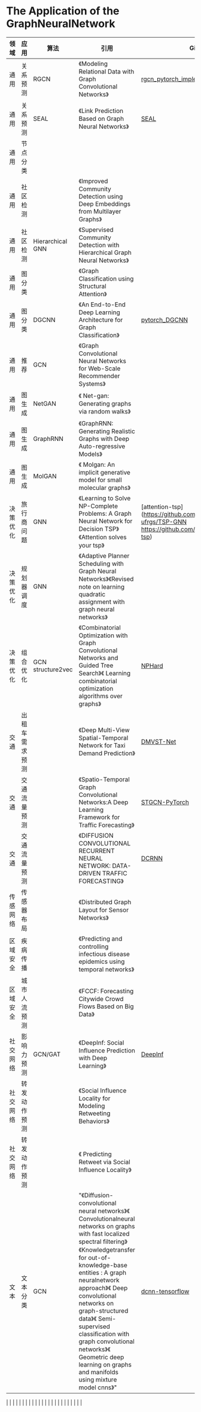 # The Application of the GraphNeuralNetwork

领域  | 应用  | 算法 | 引用 | Github
 ---- | ----- | ------ |  ----- | ------
通用  |关系预测 |RGCN| 《Modeling Relational Data with Graph Convolutional Networks》 | [rgcn_pytorch_implementation](https://github.com/masakicktashiro/rgcn_pytorch_implementation) 
 通用 | 关系预测 | SEAL| 《Link Prediction Based on Graph Neural Networks》 | [SEAL](https://github.com/muhanzhang/SEAL)
通用 |节点分类  |  |   |  
通用 |社区检测  |  |《Improved Community Detection using Deep Embeddings from Multilayer Graphs》   | 
通用 |社区检测  | Hierarchical GNN |  《Supervised Community Detection with Hierarchical Graph Neural Networks》 | 
通用 | 图分类 |  | 《Graph Classification using Structural Attention》  | 
通用 | 图分类 |DGCNN  |《An End-to-End Deep Learning Architecture for Graph Classification》| [pytorch_DGCNN](https://github.com/muhanzhang/pytorch_DGCNN)
通用 | 推荐 |  GCN|  《Graph Convolutional Neural Networks for Web-Scale Recommender Systems》 | 
通用|图生成  | NetGAN  | 《 Net-gan: Generating graphs via random walks》  | 
通用| 图生成 | GraphRNN |  《GraphRNN: Generating Realistic Graphs with Deep Auto-regressive Models》 | 
通用 | 图生成 |MolGAN  | 《 Molgan: An implicit generative model for small molecular graphs》  | 
决策优化 | 旅行商问题 | GNN |  《Learning to Solve NP-Complete Problems: A Graph Neural Network for Decision TSP》《Attention solves your tsp》 | [attention-tsp](https://github.com/machine-reasoning-ufrgs/TSP-GNN https://github.com/wouterkool/attention-tsp)
决策优化 | 规划器调度 | GNN |  《Adaptive Planner Scheduling with Graph Neural Networks》《Revised note on learning quadratic assignment with graph neural networks》 | 
 决策优化| 组合优化 | GCN structure2vec |  《Combinatorial Optimization with Graph Convolutional Networks and Guided Tree Search》《 Learning combinatorial optimization algorithms over graphs》 | [NPHard](https://github.com/IntelVCL/NPHard)
交通 | 出租车需求预测 |  |  《Deep Multi-View Spatial-Temporal Network for Taxi Demand Prediction》 | [DMVST-Net](https://github.com/huaxiuyao/DMVST-Net)
交通 | 交通流量预测 |  | 《Spatio-Temporal Graph Convolutional Networks:A Deep Learning Framework for Traffic Forecasting》  |[STGCN-PyTorch](https://github.com/FelixOpolka/STGCN-PyTorch)
交通 | 交通流量预测 |  |  《DIFFUSION CONVOLUTIONAL RECURRENT NEURAL NETWORK: DATA-DRIVEN TRAFFIC FORECASTING》 | [DCRNN](https://github.com/liyaguang/DCRNN)
传感网络 | 传感器布局 |  |   《Distributed Graph Layout for Sensor Networks》| 
区域安全 | 疾病传播 |  |  《Predicting and controlling infectious disease epidemics using temporal networks》 | 
区域安全 | 城市人流预测 |  |  《FCCF: Forecasting Citywide Crowd Flows Based on Big Data》 | 
社交网络 | 影响力预测 | GCN/GAT | 《DeepInf: Social Influence Prediction with Deep Learning》  | [DeepInf](https://github.com/xptree/DeepInf)
社交网络 | 转发动作预测 |  | 《Social Influence Locality for Modeling Retweeting Behaviors》  | 
社交网络 | 转发动作预测 |  | 《 Predicting Retweet via Social Influence Locality》  | 
 文本|	文本分类|	GCN	|"《Diffusion-convolutional neural networks》《 Convolutionalneural networks on graphs with fast localized spectral filtering》《Knowledgetransfer for out-of-knowledge-base entities : A graph neuralnetwork approach》《 Deep convolutional networks on graph-structured data》《 Semi-supervised classification with graph convolutional networks》《 Geometric deep learning on graphs and manifolds using mixture model cnns》"|[dcnn-tensorflow](https://github.com/RicardoZiTseng/dcnn-tensorflow)
		
|  |  |   | 
 |  |  |   | 
 |  |  |   | 
 |  |  |   | 
 |  |  |   | 
 |  |  |   | 
 
